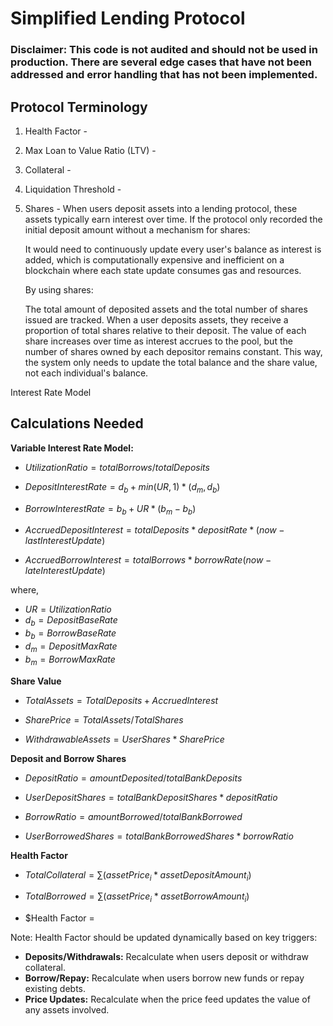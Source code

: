 # Simplified Lending Protocol

### Disclaimer: This code is not audited and should not be used in production. There are several edge cases that have not been addressed and error handling that has not been implemented.

## Protocol Terminology

1. Health Factor -
2. Max Loan to Value Ratio (LTV) -
3. Collateral -
4. Liquidation Threshold -
5. Shares -
   When users deposit assets into a lending protocol, these assets typically earn interest over time. If the protocol only recorded the initial deposit amount without a mechanism for shares:

   It would need to continuously update every user's balance as interest is added, which is computationally expensive and inefficient on a blockchain where each state update consumes gas and resources.

   By using shares:

   The total amount of deposited assets and the total number of shares issued are tracked.
   When a user deposits assets, they receive a proportion of total shares relative to their deposit.
   The value of each share increases over time as interest accrues to the pool, but the number of shares owned by each depositor remains constant. This way, the system only needs to update the total balance and the share value, not each individual's balance.

Interest Rate Model

## Calculations Needed

**Variable Interest Rate Model:**

- $Utilization Ratio = total Borrows/total Deposits$

- $Deposit Interest Rate = d_b + min(UR, 1) * (d_m, d_b)$

- $Borrow Interest Rate = b_b + UR * (b_m - b_b)$

- $Accrued Deposit Interest = total Deposits * deposit Rate * (now - last Interest Update)$

- $Accrued Borrow Interest = total Borrows * borrow Rate (now - late Interest Update)$

where,

- $UR = Utilization Ratio$
- $d_b = Deposit Base Rate$
- $b_b = Borrow Base Rate$
- $d_m = Deposit Max Rate$
- $b_m = Borrow Max Rate$

**Share Value**

- $TotalAssets = TotalDeposits + AccruedInterest$

- $Share Price = TotalAssets / TotalShares$

- $WithdrawableAssets = UserShares * SharePrice$

**Deposit and Borrow Shares**

- $Deposit Ratio = amountDeposited / totalBankDeposits$

- $User Deposit Shares = totalBankDepositShares * depositRatio$

- $Borrow Ratio = amountBorrowed / totalBankBorrowed$

- $User Borrowed Shares = totalBankBorrowedShares * borrowRatio$

**Health Factor**

- $Total Collateral = ∑ (assetPrice_i * assetDepositAmount_i)$

- $Total Borrowed = ∑ (assetPrice_i * assetBorrowAmount_i)$

- $Health Factor =

Note: Health Factor should be updated dynamically based on key triggers:

- **Deposits/Withdrawals:** Recalculate when users deposit or withdraw collateral.
- **Borrow/Repay:** Recalculate when users borrow new funds or repay existing debts.
- **Price Updates:** Recalculate when the price feed updates the value of any assets involved.

